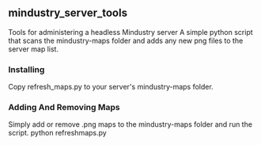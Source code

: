 ## mindustry_server_tools
Tools for administering a headless Mindustry server
A simple python script that scans the mindustry-maps folder and adds any new png files to the server map list.
### Installing
Copy refresh_maps.py to your server's mindustry-maps folder.
### Adding And Removing Maps
Simply add or remove .png maps to the mindustry-maps folder and run the script.
python refreshmaps.py

